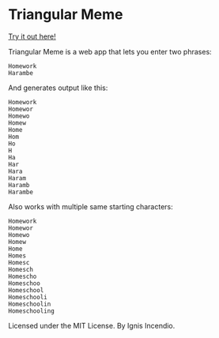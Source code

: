 # Triangular Meme
[Try it out here!](https://IgnisIncendio.github.io/triangular-meme)

Triangular Meme is a web app that lets you enter two phrases:
```
Homework
Harambe
```

And generates output like this:
```
Homework
Homewor
Homewo
Homew
Home
Hom
Ho
H
Ha
Har
Hara
Haram
Haramb
Harambe
```

Also works with multiple same starting characters:
```
Homework
Homewor
Homewo
Homew
Home
Homes
Homesc
Homesch
Homescho
Homeschoo
Homeschool
Homeschooli
Homeschoolin
Homeschooling
```

Licensed under the MIT License. By Ignis Incendio.
